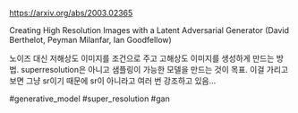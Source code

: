 https://arxiv.org/abs/2003.02365

Creating High Resolution Images with a Latent Adversarial Generator (David Berthelot, Peyman Milanfar, Ian Goodfellow)

노이즈 대신 저해상도 이미지를 조건으로 주고 고해상도 이미지를 생성하게 만드는 방법. superresolution은 아니고 샘플링이 가능한 모델을 만드는 것이 목표. 이걸 가리고 보면 그냥 sr이기 때문에 sr이 아니라고 여러 번 강조하고 있음...

#generative_model #super_resolution #gan 